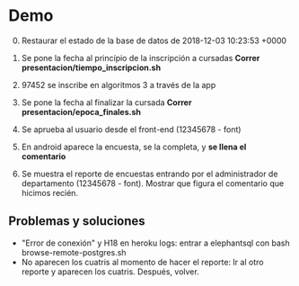 # Demo

0. Restaurar el estado de la base de datos de 2018-12-03 10:23:53 +0000

1. Se pone la fecha al princípio de la inscripción a cursadas **Correr presentacion/tiempo_inscripcion.sh**
2. 97452 se inscribe en algoritmos 3 a través de la app
3. Se pone la fecha al finalizar la cursada **Correr presentacion/epoca_finales.sh**
4. Se aprueba al usuario desde el front-end (12345678 - font)
5. En android aparece la encuesta, se la completa, y **se llena el comentario**
6. Se muestra el reporte de encuestas entrando por el administrador de departamento (12345678 - font). Mostrar que figura el comentario que hicimos recién.

## Problemas y soluciones

 - "Error de conexión" y H18 en heroku logs: entrar a elephantsql con bash browse-remote-postgres.sh
 - No aparecen los cuatris al momento de hacer el reporte: Ir al otro reporte y aparecen los cuatris. Después, volver.
